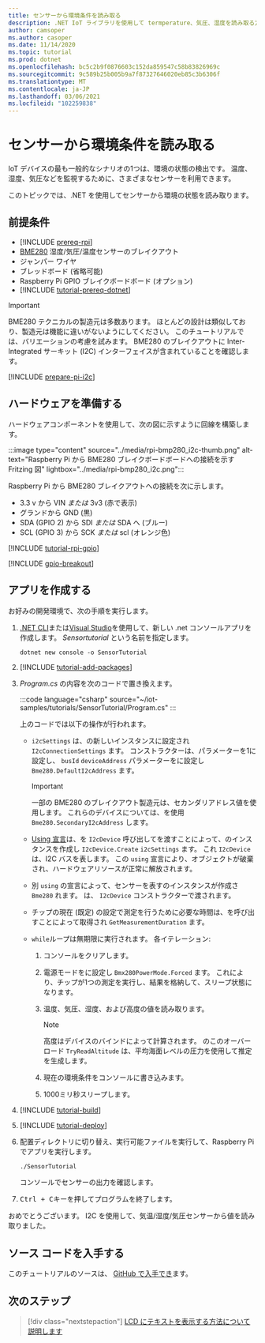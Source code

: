 ```yaml
---
title: センサーから環境条件を読み取る
description: .NET IoT ライブラリを使用して termperature、気圧、湿度を読み取る方法について説明します。
author: camsoper
ms.author: casoper
ms.date: 11/14/2020
ms.topic: tutorial
ms.prod: dotnet
ms.openlocfilehash: bc5c2b9f0876603c152da859547c58b83826969c
ms.sourcegitcommit: 9c589b25b005b9a7f87327646020eb85c3b6306f
ms.translationtype: MT
ms.contentlocale: ja-JP
ms.lasthandoff: 03/06/2021
ms.locfileid: "102259838"
---
```

# <a name="read-environmental-conditions-from-a-sensor"></a>センサーから環境条件を読み取る

IoT デバイスの最も一般的なシナリオの1つは、環境の状態の検出です。 温度、湿度、気圧などを監視するために、さまざまなセンサーを利用できます。

このトピックでは、.NET を使用してセンサーから環境の状態を読み取ります。

## <a name="prerequisites"></a>前提条件

- [!INCLUDE [prereq-rpi](../includes/prereq-rpi.md)]
- [BME280](https://learn.adafruit.com/adafruit-bme280-humidity-barometric-pressure-temperature-sensor-breakout) 湿度/気圧/温度センサーのブレイクアウト
- ジャンパー ワイヤ
- ブレッドボード (省略可能)
- Raspberry Pi GPIO ブレイクボードボード (オプション)
- [!INCLUDE [tutorial-prereq-dotnet](../includes/tutorial-prereq-dotnet.md)]

> [!IMPORTANT]
> BME280 テクニカルの製造元は多数あります。 ほとんどの設計は類似しており、製造元は機能に違いがないようにしてください。 このチュートリアルでは、バリエーションの考慮を試みます。 BME280 のブレイクアウトに Inter-Integrated サーキット (I2C) インターフェイスが含まれていることを確認します。

[!INCLUDE [prepare-pi-i2c](../includes/prepare-pi-i2c.md)]

## <a name="prepare-the-hardware"></a>ハードウェアを準備する

ハードウェアコンポーネントを使用して、次の図に示すように回線を構築します。

:::image type="content" source="../media/rpi-bmp280_i2c-thumb.png" alt-text="Raspberry Pi から BME280 ブレイクボードボードへの接続を示す Fritzing 図" lightbox="../media/rpi-bmp280_i2c.png":::

Raspberry Pi から BME280 ブレイクアウトへの接続を次に示します。

- 3.3 v から VIN *または* 3v3 (赤で表示)
- グランドから GND (黒)
- SDA (GPIO 2) から SDI *または* SDA へ (ブルー)
- SCL (GPIO 3) から SCK *または* scl (オレンジ色)

[!INCLUDE [tutorial-rpi-gpio](../includes/tutorial-rpi-gpio.md)]

[!INCLUDE [gpio-breakout](../includes/gpio-breakout.md)]

## <a name="create-the-app"></a>アプリを作成する

お好みの開発環境で、次の手順を実行します。

1. [.NET CLI](../../core/tools/dotnet-new.md)または[Visual Studio](../../core/tutorials/with-visual-studio.md)を使用して、新しい .net コンソールアプリを作成します。 *Sensortutorial* という名前を指定します。

    ```dotnetcli
    dotnet new console -o SensorTutorial
    ```

1. [!INCLUDE [tutorial-add-packages](../includes/tutorial-add-packages.md)]
1. *Program.cs* の内容を次のコードで置き換えます。

    :::code language="csharp" source="~/iot-samples/tutorials/SensorTutorial/Program.cs" :::

    上のコードでは以下の操作が行われます。

    - `i2cSettings` は、の新しいインスタンスに設定され `I2cConnectionSettings` ます。 コンストラクターは、パラメーターを1に設定し、 `busId` `deviceAddress` パラメーターをに設定し `Bme280.DefaultI2cAddress` ます。

        > [!IMPORTANT]
        > 一部の BME280 のブレイクアウト製造元は、セカンダリアドレス値を使用します。 これらのデバイスについては、を使用 `Bme280.SecondaryI2cAddress` します。

    - [Using 宣言](../../csharp/whats-new/csharp-8.md#using-declarations)は、を `I2cDevice` 呼び出してを渡すことによって、のインスタンスを作成し `I2cDevice.Create` `i2cSettings` ます。 これ `I2cDevice` は、I2C バスを表します。 この `using` 宣言により、オブジェクトが破棄され、ハードウェアリソースが正常に解放されます。
    - 別 `using` の宣言によって、センサーを表すのインスタンスが作成さ `Bme280` れます。 は、 `I2cDevice` コンストラクターで渡されます。
    - チップの現在 (既定) の設定で測定を行うために必要な時間は、を呼び出すことによって取得され `GetMeasurementDuration` ます。
    - `while`ループは無期限に実行されます。 各イテレーション:
        1. コンソールをクリアします。
        1. 電源モードをに設定し `Bmx280PowerMode.Forced` ます。 これにより、チップが1つの測定を実行し、結果を格納して、スリープ状態になります。
        1. 温度、気圧、湿度、および高度の値を読み取ります。

            > [!NOTE]
            > 高度はデバイスのバインドによって計算されます。 のこのオーバーロード `TryReadAltitude` は、平均海面レベルの圧力を使用して推定を生成します。

        1. 現在の環境条件をコンソールに書き込みます。
        1. 1000ミリ秒スリープします。

1. [!INCLUDE [tutorial-build](../includes/tutorial-build.md)]
1. [!INCLUDE [tutorial-deploy](../includes/tutorial-deploy.md)]
1. 配置ディレクトリに切り替え、実行可能ファイルを実行して、Raspberry Pi でアプリを実行します。

    ```bash
    ./SensorTutorial
    ```

    コンソールでセンサーの出力を確認します。

1. <kbd>Ctrl + C</kbd>キーを押してプログラムを終了します。

おめでとうございます。 I2C を使用して、気温/湿度/気圧センサーから値を読み取りました。

## <a name="get-the-source-code"></a>ソース コードを入手する

このチュートリアルのソースは、 [GitHub で入手でき](https://github.com/MicrosoftDocs/dotnet-iot-assets/tree/master/tutorials/SensorTutorial)ます。

## <a name="next-steps"></a>次のステップ

> [!div class="nextstepaction"]
> [LCD にテキストを表示する方法について説明します](../tutorials/lcd-display.md)
